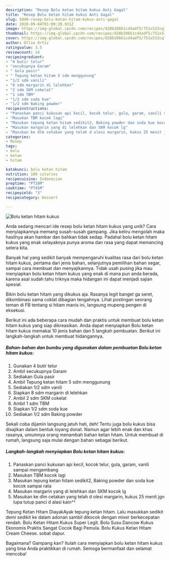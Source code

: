 ```yaml
---
description: "Resep Bolu ketan hitam kukus Anti Gagal"
title: "Resep Bolu ketan hitam kukus Anti Gagal"
slug: 5040-resep-bolu-ketan-hitam-kukus-anti-gagal
date: 2020-09-04T01:09:20.931Z
image: https://img-global.cpcdn.com/recipes/d28b28661cd4adf5/751x532cq70/bolu-ketan-hitam-kukus-foto-resep-utama.jpg
thumbnail: https://img-global.cpcdn.com/recipes/d28b28661cd4adf5/751x532cq70/bolu-ketan-hitam-kukus-foto-resep-utama.jpg
cover: https://img-global.cpcdn.com/recipes/d28b28661cd4adf5/751x532cq70/bolu-ketan-hitam-kukus-foto-resep-utama.jpg
author: Ollie Ortiz
ratingvalue: 3.5
reviewcount: 14
recipeingredient:
- "4 butir telur"
- "secukupnya Garam"
- " Gula pasir"
- " Tepung ketan hitam 5 sdm menggunung"
- "1/2 sdm vanili"
- "8 sdm margarin di lelehkan"
- "2 sdm SKM cokelat"
- "1 sdm TBM"
- "1/2 sdm soda kue"
- "1/2 sdm Baking powder"
recipeinstructions:
- "Panaskan panci kukusan api kecil, kocok telur, gula, garam, vanili sampai mengembang"
- "Masukan TBM kocok lagi"
- "Masukan tepung ketan hitam sedikit2, Baking powder dan soda kue kocok sampai rata"
- "Masukan margarin yang di lelehkan dan SKM kocok lg"
- "Masukan ke dlm cetakan yang telah d olesi margarin, kukus 25 menit jgn lupa tutup panci d alasi kain^^"
categories:
- Resep
tags:
- bolu
- ketan
- hitam

katakunci: bolu ketan hitam 
nutrition: 109 calories
recipecuisine: Indonesian
preptime: "PT10M"
cooktime: "PT45M"
recipeyield: "3"
recipecategory: Dessert

---
```



![Bolu ketan hitam kukus](https://img-global.cpcdn.com/recipes/d28b28661cd4adf5/751x532cq70/bolu-ketan-hitam-kukus-foto-resep-utama.jpg)

Anda sedang mencari ide resep bolu ketan hitam kukus yang unik? Cara menyiapkannya memang susah-susah gampang. Jika keliru mengolah maka hasilnya akan hambar dan bahkan tidak sedap. Padahal bolu ketan hitam kukus yang enak selayaknya punya aroma dan rasa yang dapat memancing selera kita.

Banyak hal yang sedikit banyak mempengaruhi kualitas rasa dari bolu ketan hitam kukus, pertama dari jenis bahan, selanjutnya pemilihan bahan segar, sampai cara membuat dan menyajikannya. Tidak usah pusing jika mau menyiapkan bolu ketan hitam kukus yang enak di mana pun anda berada, karena asal sudah tahu triknya maka hidangan ini dapat menjadi sajian spesial.

Bikin bolu ketan hitam yang dikukus aja. Rasanya legit banget ga seret, dikombinasi sama coklat dibagian tengahnya. Lihat postingan seorang teman di FB tentang si hitam manis ini, langsung mupeng pengen di eksekusi.


Berikut ini ada beberapa cara mudah dan praktis untuk membuat bolu ketan hitam kukus yang siap dikreasikan. Anda dapat menyiapkan Bolu ketan hitam kukus memakai 10 jenis bahan dan 5 langkah pembuatan. Berikut ini langkah-langkah untuk membuat hidangannya.

<!--inarticleads1-->

##### Bahan-bahan dan bumbu yang digunakan dalam pembuatan Bolu ketan hitam kukus:

1. Gunakan 4 butir telur
1. Ambil secukupnya Garam
1. Sediakan  Gula pasir
1. Ambil  Tepung ketan hitam 5 sdm menggunung
1. Sediakan 1/2 sdm vanili
1. Siapkan 8 sdm margarin di lelehkan
1. Ambil 2 sdm SKM cokelat
1. Ambil 1 sdm TBM
1. Siapkan 1/2 sdm soda kue
1. Sediakan 1/2 sdm Baking powder


Sekali coba dijamin langsung jatuh hati, deh! Tentu juga bolu kukus bisa disajikan dalam bentuk loyang donat. Namun agar lebih enak dan khas rasanya, umumnya orang menambah bahan ketan hitam. Untuk membuat di rumah, langsung saja mulai dengan bahan sebagai berikut. 

<!--inarticleads2-->

##### Langkah-langkah menyiapkan Bolu ketan hitam kukus:

1. Panaskan panci kukusan api kecil, kocok telur, gula, garam, vanili sampai mengembang
1. Masukan TBM kocok lagi
1. Masukan tepung ketan hitam sedikit2, Baking powder dan soda kue kocok sampai rata
1. Masukan margarin yang di lelehkan dan SKM kocok lg
1. Masukan ke dlm cetakan yang telah d olesi margarin, kukus 25 menit jgn lupa tutup panci d alasi kain^^


Tepung Ketan Hitam DiayakAyak tepung ketan hitam. Lalu masukkan sedikit demi sedikit ke dalam adonan sambil dikocok dengan mixer berkecepatan rendah. Bolu Ketan Hitam Kukus Super Legit. Bolu Susu Dancow Kukus Ekonomis Praktis Sangat Cocok Bagi Pemula. Bolu Kukus Ketan Hitam Cream Cheese. sobat dapur. 

Bagaimana? Gampang kan? Itulah cara menyiapkan bolu ketan hitam kukus yang bisa Anda praktikkan di rumah. Semoga bermanfaat dan selamat mencoba!
